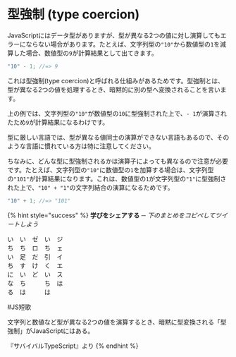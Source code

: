 # 型強制 \(type coercion\)

JavaScriptにはデータ型がありますが、型が異なる2つの値に対し演算してもエラーにならない場合があります。たとえば、文字列型の`"10"`から数値型の`1`を減算した場合、数値型の`9`が計算結果として出てきます。

```javascript
"10" - 1; //=> 9
```

これは型強制\(type coercion\)と呼ばれる仕組みがあるためです。型強制とは、型が異なる2つの値を処理するとき、暗黙的に別の型へ変換されることを言います。

上の例では、文字列型の`"10"`が数値型の`10`に型強制された上で、`- 1`が演算されたため`9`が計算結果になるわけです。

型に厳しい言語では、型が異なる値同士の演算ができない言語もあるので、そのような言語に慣れている方は特に注意してください。

ちなみに、どんな型に型強制されるかは演算子によっても異なるので注意が必要です。たとえば、文字列型の`"10"`に数値型の`1`を加算する場合は、文字列型の`"101"`が計算結果になります。これは、数値型の`1`が文字列型の`"1"`に型強制された上で、`"10" + "1"`の文字列結合の演算になるためです。

```javascript
"10" + 1; //=> "101"
```

{% hint style="success" %}
**学びをシェアする** **─** _下のまとめをコピペしてツイートしよう_

い　い　ゼ　い　ジ  
ち　ち　ロ　ち　ェ  
い　足　だ　引　イ  
ち　す　け　く　エ  
に　い　ど　い　ス  
な　ち　　　ち　は  
る　は　　　は  
  
\#JS短歌  
  
文字列と数値など型が異なる2つの値を演算するとき、暗黙に型変換される「型強制」がJavaScriptにはある。  
  
『サバイバルTypeScript』より
{% endhint %}

